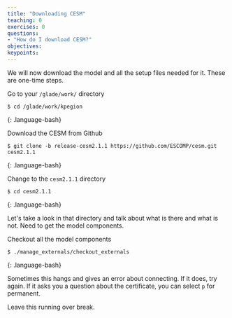 ```yaml
---
title: "Downloading CESM"
teaching: 0
exercises: 0 
questions:
- "How do I download CESM?"
objectives:
keypoints:
---
```


We will now download the model and all the setup files needed for it. These are one-time steps.

Go to your `/glade/work/` directory 
~~~
$ cd /glade/work/kpegion
~~~
{: .language-bash}

Download the CESM from Github
~~~
$ git clone -b release-cesm2.1.1 https://github.com/ESCOMP/cesm.git cesm2.1.1 
~~~
{: .language-bash}

Change to the `cesm2.1.1` directory
~~~
$ cd cesm2.1.1
~~~
{: .language-bash}

Let's take a look in that directory and talk about what is there and what is not.
Need to get the model components.

Checkout all the model components
~~~
$ ./manage_externals/checkout_externals
~~~
{: .language-bash}

Sometimes this hangs and gives an error about connecting.  If it does, try again. If it asks you a question about the certificate, you can select `p` for permanent.

Leave this running over break. 
